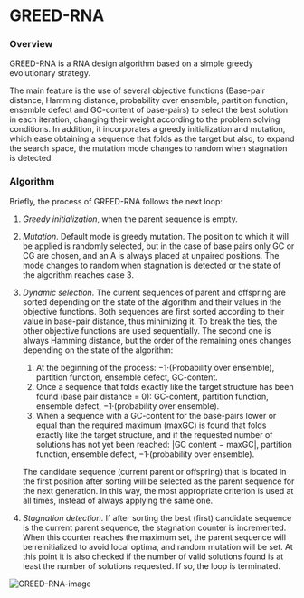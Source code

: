 # GREED-RNA
### Overview
GREED-RNA is a RNA design algorithm based on a simple greedy evolutionary strategy.

The main feature is the use of several objective functions (Base-pair distance, Hamming distance, probability over ensemble, partition function, ensemble defect and GC-content of base-pairs) to select the best solution in each iteration, changing their weight according to the problem solving conditions.
In addition, it incorporates a greedy initialization and mutation, which ease obtaining a sequence that folds as the target but also, to expand the search space, the mutation mode changes to random when stagnation is detected.

### Algorithm
Briefly, the process of GREED-RNA follows the next loop:

1. _Greedy initialization_, when the parent sequence is empty.
2. _Mutation_. Default mode is greedy mutation. The position to which it will be applied is randomly selected, but in the case of base pairs only GC or CG are chosen, and an A is always placed at unpaired positions. The mode changes to random when stagnation is detected or the state of the algorithm reaches case 3.
3. _Dynamic selection_. The current sequences of parent and offspring are sorted depending on the state of the algorithm and their values in the objective functions. Both sequences are first sorted according to their value in base-pair distance, thus minimizing it. To break the ties, the other objective functions are used sequentially. The second one is always Hamming distance, but the order of the remaining ones changes depending on the state of the algorithm:
   1. At the beginning of the process: −1·(Probability over ensemble), partition function, ensemble defect, GC-content.
   2. Once a sequence that folds exactly like the target structure has been found (base pair distance = 0): GC-content, partition function, ensemble defect, −1·(probability over ensemble).
   3. When a sequence with a GC-content for the base-pairs lower or equal than the required maximum (maxGC) is found that folds exactly like the target structure, and if the requested number of solutions has not yet been reached: |GC content − maxGC|, partition function, ensemble defect, −1·(probability over ensemble).
      
   The candidate sequence (current parent or offspring) that is located in the first position after sorting will be selected as the parent sequence for the next generation. In this way, the most appropriate criterion is used at all times, instead of always applying the same one.
4. _Stagnation detection_. If after sorting the best (first) candidate sequence is the current parent sequence, the stagnation counter is incremented. When this counter reaches the maximum set, the parent sequence will be reinitialized to avoid local optima, and random mutation will be set. At this point it is also checked if the number
of valid solutions found is at least the number of solutions requested. If so, the loop is terminated.

![GREED-RNA-image](https://github.com/iARN-unex/GREED-RNA/assets/118007536/f3fefe23-8836-42b4-8748-003639d5932e)
